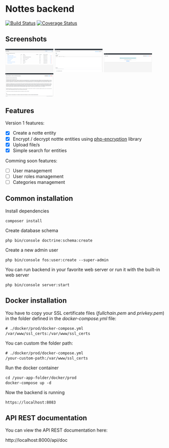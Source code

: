 
Nottes backend
==================

[![Build Status](https://travis-ci.org/viher3/nottes-backend.svg?branch=master)](https://travis-ci.org/viher3/nottes-backend)
[![Coverage Status](https://coveralls.io/repos/github/viher3/nottes-backend/badge.svg?branch=master)](https://coveralls.io/github/viher3/nottes-backend?branch=master)

## Screenshots

<img src="https://raw.githubusercontent.com/viher3/nottes-backend/master/screenshots/nottes_1.png" width="150">
<img src="https://raw.githubusercontent.com/viher3/nottes-backend/master/screenshots/nottes_2.png" width="150">
<img src="https://raw.githubusercontent.com/viher3/nottes-backend/master/screenshots/nottes_3.png" width="150">
<img src="https://raw.githubusercontent.com/viher3/nottes-backend/master/screenshots/nottes_4.png" width="150">

## Features

Version 1 features:

- [x] Create a notte entity
- [x] Encrypt / decrypt nottte entities using [php-encryption](https://github.com/defuse/php-encryption) library
- [x] Upload file/s
- [x] Simple search for entities

Comming soon features:

- [ ] User management
- [ ] User roles management
- [ ] Categories management

## Common installation

Install dependencies

    composer install

Create database schema

    php bin/console doctrine:schema:create

Create a new admin user

    php bin/console fos:user:create --super-admin

You can run backend in your favorite web server or run it with the built-in web server

    php bin/console server:start


## Docker installation

You have to copy your SSL certificate files (*fullchain.pem* and *privkey.pem*) in the folder defined in the *docker-compose.yml* file:

    # ./docker/prod/docker-compose.yml
    /var/www/ssl_certs:/var/www/ssl_certs

You can custom the folder path:

    # ./docker/prod/docker-compose.yml
    /your-custom-path:/var/www/ssl_certs

Run the docker container

    cd /your-app-folder/docker/prod
    docker-compose up -d

Now the backend is running

    https://localhost:8083

## API REST documentation

You can view the API REST documentation here:

http://localhost:8000/api/doc
